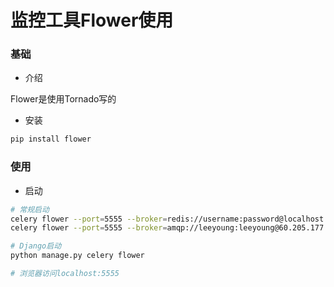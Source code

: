 # 监控工具Flower使用


### 基础

* 介绍

Flower是使用Tornado写的

* 安装

```sh
pip install flower
```

### 使用

* 启动

```sh
# 常规启动
celery flower --port=5555 --broker=redis://username:password@localhost:6379/1
celery flower --port=5555 --broker=amqp://leeyoung:leeyoung@60.205.177.93:5672/hello/

# Django启动
python manage.py celery flower

# 浏览器访问localhost:5555
```
